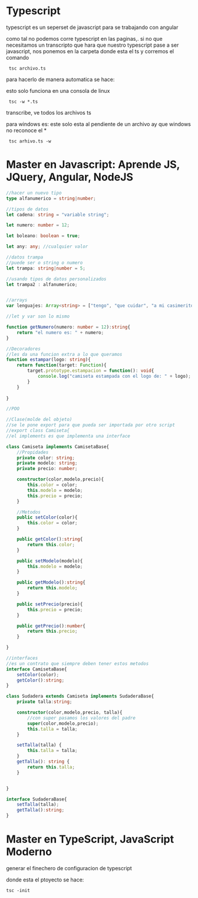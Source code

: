 # Typescript 

typescript es un seperset de javascript para se trabajando con angular

como tal no podemos corre typescript en las paginas,. si no que necesitamos un transcripto que hara que nuestro typescript pase a ser javascript, nos ponemos en la carpeta donde esta el ts y corremos el comando 
~~~
 tsc archivo.ts
~~~

para hacerlo de manera automatica se hace: 

esto solo funciona en una consola de linux
~~~
 tsc -w *.ts
~~~
transcribe, ve todos los archivos ts

para windows es:
este solo esta al pendiente de un archivo ay que windows no reconoce el *
~~~
 tsc arhivo.ts -w
~~~

# Master en Javascript: Aprende JS, JQuery, Angular, NodeJS
~~~typescript
//hacer un nuevo tipo
type alfanumerico = string|number;

//tipos de datos
let cadena: string = "variable string";

let numero: number = 12;

let boleano: boolean = true;

let any: any; //cualquier valor

//datos trampa
//puede ser o string o numero
let trampa: string|number = 5;

//usando tipos de datos personalizados
let trampa2 : alfanumerico;


//arrays
var lenguajes: Array<string> = ["tengo", "que cuidar", "a mi casimerito"];

//let y var son lo mismo

function getNumero(numero: number = 12):string{
    return "el numero es: " + numero;
}

//Decoradores 
//les da una funcion extra a lo que queramos
function estampar(logo: string){
    return function(target: Function){
        target.prototype.estampacion = function(): void{
            console.log("camiseta estampada con el logo de: " + logo);
        }
    }
    
}

//POO

//Clase(molde del objeto)
//se le pone export para que pueda ser importada por otro script
//export class Camiseta{
//el implements es que implementa una interface 

class Camiseta implements CamisetaBase{
    //Propidades
    private color: string;
    private modelo: string;
    private precio: number;

    constructor(color,modelo,precio){
        this.color = color;
        this.modelo = modelo;
        this.precio = precio;
    }

    //Metodos
    public setColor(color){
        this.color = color;
    }

    public getColor():string{
        return this.color;
    }

    public setModelo(modelo){
        this.modelo = modelo;
    }

    public getModelo():string{
        return this.modelo;
    }

    public setPrecio(precio){
        this.precio = precio;
    }

    public getPrecio():number{
        return this.precio;
    }

}

//interfaces
//es un contrato que siempre deben tener estos metodos
interface CamisetaBase{
    setColor(color);
    getColor():string;
}

class Sudadera extends Camiseta implements SudaderaBase{
    private talla:string;

    constructor(color,modelo,precio, talla){
        //con super pasamos los valores del padre
        super(color,modelo,precio);
        this.talla = talla;
    }

    setTalla(talla) {
        this.talla = talla;
    }
    getTalla(): string {
        return this.talla;
    }


}

interface SudaderaBase{
    setTalla(talla);
    getTalla():string;
}
~~~

# Master en TypeScript, JavaScript Moderno
generar el finechero de configuracion de typescript

donde esta el ptoyecto se hace:
~~~
tsc -init
~~~
